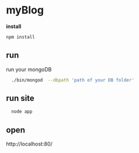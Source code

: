 # myBlog

**install**
```bash
npm install
```
**run**
---------
run your mongoDB
```bash
  ./bin/mongod  --dbpath 'path of your DB folder'
```

run site
---------
```bash
  node app
```

**open**
---------
http://localhost:80/
